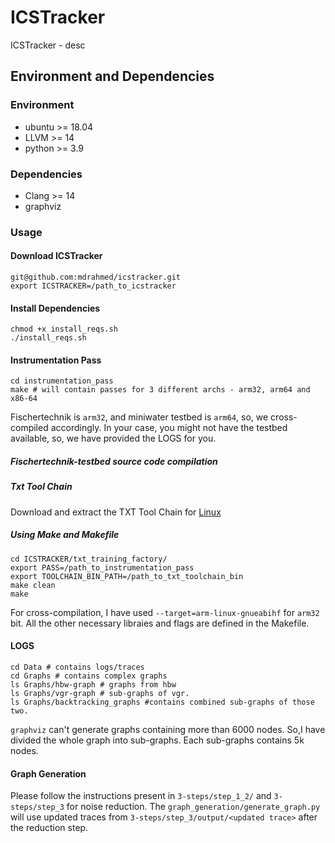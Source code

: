 # ICSTracker
ICSTracker - desc

## Environment and Dependencies
### Environment
 - ubuntu >= 18.04
 - LLVM >= 14
 - python >= 3.9

### Dependencies
 - Clang >= 14
 - graphviz 

### Usage
#### Download ICSTracker
```
git@github.com:mdrahmed/icstracker.git
export ICSTRACKER=/path_to_icstracker
```

#### Install Dependencies
```
chmod +x install_reqs.sh
./install_reqs.sh
```

#### Instrumentation Pass
```
cd instrumentation_pass
make # will contain passes for 3 different archs - arm32, arm64 and x86-64
```
 Fischertechnik is `arm32`, and miniwater testbed is `arm64`, so, we cross-compiled accordingly. In your case, you might not have the testbed available, so, we have provided the LOGS for you.

##### Fischertechnik-testbed source code compilation
##### Txt Tool Chain
Download and extract the TXT Tool Chain for [Linux](https://github.com/fischertechnik/txt_training_factory/releases/download/v0.7.0/gcc-linaro-7.2.1-2017.11-x86_64_arm-linux-gnueabihf.tar.xz)

##### Using Make and Makefile
```
cd ICSTRACKER/txt_training_factory/
export PASS=/path_to_instrumentation_pass
export TOOLCHAIN_BIN_PATH=/path_to_txt_toolchain_bin
make clean
make
```

For cross-compilation, I have used `--target=arm-linux-gnueabihf` for `arm32` bit. All the other necessary libraies and flags are defined in the Makefile. 

#### LOGS
```
cd Data # contains logs/traces
cd Graphs # contains complex graphs
ls Graphs/hbw-graph # graphs from hbw 
ls Graphs/vgr-graph # sub-graphs of vgr. 
ls Graphs/backtracking_graphs #contains combined sub-graphs of those two.
```
`graphviz` can't generate graphs containing more than 6000 nodes. So,I have divided the whole graph into sub-graphs. 
Each sub-graphs contains 5k nodes. 


#### Graph Generation
Please follow the instructions present in `3-steps/step_1_2/` and `3-steps/step_3` for noise reduction.
The `graph_generation/generate_graph.py` will use updated traces from `3-steps/step_3/output/<updated trace>` after the reduction step.  

